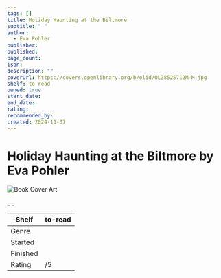 ```yaml
---
tags: []
title: Holiday Haunting at the Biltmore
subtitle: " "
author:
  - Eva Pohler
publisher: 
published: 
page_count: 
isbn: 
description: ""
coverUrl: https://covers.openlibrary.org/b/olid/OL38525712M-M.jpg
shelf: to-read
owned: true
start_date: 
end_date: 
rating: 
recommended_by: 
created: 2024-11-07
---
```


# Holiday Haunting at the Biltmore by Eva Pohler

![Book Cover Art](https://covers.openlibrary.org/b/olid/OL38525712M-M.jpg)

_ _

| Shelf | to-read |
| --- | --- |
| Genre |  |
| Started |  |
| Finished |  |
| Rating | /5 |


